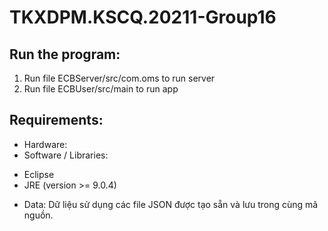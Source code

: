 # TKXDPM.KSCQ.20211-Group16

## Run the program:
1. Run file ECBServer/src/com.oms to run server
2. Run file ECBUser/src/main to run app

## Requirements:
- Hardware: 
- Software / Libraries:
+ Eclipse
+ JRE (version >= 9.0.4)
- Data: Dữ liệu sử dụng các file JSON được tạo sẵn và lưu trong cùng mã nguồn.
 
